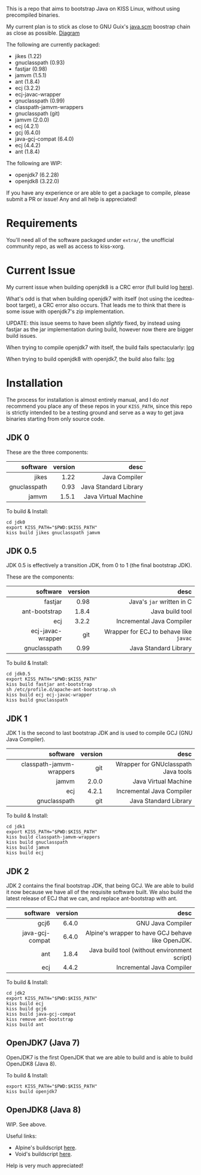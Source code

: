 This is a repo that aims to bootstrap Java on KISS Linux, without using precompiled
binaries.

My current plan is to stick as close to GNU Guix's [java.scm](https://git.savannah.gnu.org/cgit/guix.git/tree/gnu/packages/java.scm)
boostrap chain as close as possible. [Diagram](https://bootstrappable.org/images/jdk-bootstrap.png)

The following are currently packaged:
* jikes (1.22)
* gnuclasspath (0.93)
* fastjar (0.98)
* jamvm (1.5.1)
* ant (1.8.4)
* ecj (3.2.2)
* ecj-javac-wrapper
* gnuclasspath (0.99)
* classpath-jamvm-wrappers
* gnuclasspath (git)
* jamvm (2.0.0)
* ecj (4.2.1)
* gcj (6.4.0)
* java-gcj-compat (6.4.0)
* ecj (4.4.2)
* ant (1.8.4)

The following are WIP:
* openjdk7 (6.2.28)
* openjdk8 (3.22.0)

If you have any experience or are able to get a package to compile, please submit a PR or issue!
Any and all help is appreciated!

# Requirements

You'll need all of the software packaged under `extra/`, the unofficial
community repo, as well as access to kiss-xorg.

# Current Issue

My current issue when building openjdk8 is a CRC error
(full build log [here](https://0x0.st/oSgD.KDGklH)).

What's odd is that when building openjdk7 with itself (not using the
icedtea-boot target), a CRC error also occurs. That leads me to think that there
is some issue with openjdk7's zip implementation.

UPDATE: this issue seems to have been *slightly* fixed, by instead using
fastjar as the jar implementation during build, however now there are bigger
build issues.

When trying to compile openjdk7 with itself, the build fails spectacularly: [log](https://0x0.st/oSEF.ddgpJC)

When trying to build openjdk8 with openjdk7, the build also fails: [log](https://0x0.st/oSEC.GKgGHb)

# Installation

The process for installation is almost entirely manual, and I do *not* recommend
you place any of these repos in your `KISS_PATH`, since this repo is strictly
intended to be a testing ground and serve as a way to get java binaries starting
from only source code.

## JDK 0

These are the three components:

software     | version | desc
--------:    |--------:|-----:
jikes        | 1.22    | Java Compiler
gnuclasspath | 0.93    | Java Standard Library
jamvm        | 1.5.1   | Java Virtual Machine

To build & Install:
```shell
cd jdk0
export KISS_PATH="$PWD:$KISS_PATH"
kiss build jikes gnuclasspath jamvm
```

## JDK 0.5

JDK 0.5 is effectively a transition JDK, from 0 to 1 (the final bootstrap JDK).

These are the components:

software          | version | desc
--------:         |--------:|-----:
fastjar           | 0.98    | Java's `jar` written in C
ant-bootstrap     | 1.8.4   | Java build tool
ecj               | 3.2.2   | Incremental Java Compiler
ecj-javac-wrapper | git     | Wrapper for ECJ to behave like `javac`
gnuclasspath      | 0.99    | Java Standard Library

To build & Install:
```shell
cd jdk0.5
export KISS_PATH="$PWD:$KISS_PATH"
kiss build fastjar ant-bootstrap
sh /etc/profile.d/apache-ant-bootstrap.sh
kiss build ecj ecj-javac-wrapper
kiss build gnuclasspath
```

## JDK 1

JDK 1 is the second to last bootstrap JDK and is used to compile GCJ
(GNU Java Compiler).

software                 | version | desc
--------:                |--------:|-----:
classpath-jamvm-wrappers | git     | Wrapper for GNUclasspath Java tools
jamvm                    | 2.0.0   | Java Virtual Machine
ecj                      | 4.2.1   | Incremental Java Compiler
gnuclasspath             | git     | Java Standard Library

To build & Install:
```shell
cd jdk1
export KISS_PATH="$PWD:$KISS_PATH"
kiss build classpath-jamvm-wrappers
kiss build gnuclasspath
kiss build jamvm
kiss build ecj
```

## JDK 2

JDK 2 contains the final bootstrap JDK, that being GCJ. We are able to build
it now because we have all of the requisite software built. We also build
the latest release of ECJ that we can, and replace ant-bootstrap with ant.

software        | version | desc
--------:       |--------:|-----:
gcj6            | 6.4.0   | GNU Java Compiler
java-gcj-compat | 6.4.0   | Alpine's wrapper to have GCJ behave like OpenJDK.
ant             | 1.8.4   | Java build tool (without environment script)
ecj             | 4.4.2   | Incremental Java Compiler

To build & Install:
```shell
cd jdk2
export KISS_PATH="$PWD:$KISS_PATH"
kiss build ecj
kiss build gcj6
kiss build java-gcj-compat
kiss remove ant-bootstrap
kiss build ant
```

## OpenJDK7 (Java 7)

OpenJDK7 is the first OpenJDK that we are able to build and is able to build
OpenJDK8 (Java 8).

To build & Install:
```shell
export KISS_PATH="$PWD:$KISS_PATH"
kiss build openjdk7
```

## OpenJDK8 (Java 8)

WIP. See above.

Useful links:
* Alpine's buildscript [here](https://git.alpinelinux.org/aports/tree/community/openjdk8/APKBUILD).
* Void's buildscript [here](https://github.com/void-linux/void-packages/blob/master/srcpkgs/openjdk8/template).

Help is very much appreciated!

